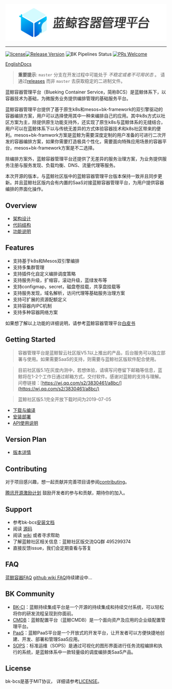 ![蓝鲸容器管理平台.png](./docs/logo/bcs_zh.png)


---
[![license](https://img.shields.io/badge/license-mit-brightgreen.svg?style=flat)](https://github.com/Tencent/bk-bcs/blob/master/LICENSE)[![Release Version](https://img.shields.io/badge/release-1.12.x-brightgreen.svg)](https://github.com/Tencent/bk-bcs/releases) ![BK Pipelines Status](https://api.bkdevops.qq.com/process/api/external/pipelines/projects/bcs/p-c03c759b697f494ab14e01018eccb052/badge?X-DEVOPS-PROJECT-ID=bcs) [![PRs Welcome](https://img.shields.io/badge/PRs-welcome-brightgreen.svg)](https://github.com/Tencent/bk-bcs/pulls)              

[EnglishDocs](./README_en.md)

> **重要提示**: `master` 分支在开发过程中可能处于 *不稳定或者不可用状态* 。
> 请通过[releases](https://github.com/Tencent/bk-bcs/releases) 而非 `master` 去获取稳定的二进制文件。

蓝鲸容器管理平台（Blueking Container Service，简称BCS）是蓝鲸体系下，以容器技术为基础，为微服务业务提供编排管理的基础服务平台。

蓝鲸容器管理平台提供了基于原生k8s和mesos+bk-framework的双引擎驱动的容器编排方案，用户可以选择使用其中一种来编排自己的应用。其中k8s方式以社区方案为主，除提供原生功能支持外，还实现了原生k8s与蓝鲸体系的无缝结合，用户可以在蓝鲸体系下以与传统无差异的方式体验容器技术和k8s社区带来的便利。mesos+bk-framwork方案是蓝鲸为需要深度定制的用户准备的可进行二次开发的容器编排方案，如果你需要打造极具个性化，需要面向特殊应用场景的容器平台，mesos+bk-framework方案是不二选择。

除编排方案外，蓝鲸容器管理平台还提供了无差异的服务治理方案，为业务提供服务注册与服务发现、负载均衡、DNS、流量代理等服务。

本次开源的版本，与蓝鲸社区版中的蓝鲸容器管理平台版本保持一致并且同步更新。并且蓝鲸社区版内会有内置的SaaS对接蓝鲸容器管理平台，为用户提供容器编排的界面化操作。



## Overview

* [架构设计](./docs/overview/architecture.md)
* [代码结构](./docs/overview/code_directory.md)
* [功能说明](./docs/overview/function.md)

## Features

* 支持基于k8s和Mesos双引擎编排
* 支持多集群管理
* 支持插件化自定义编排调度策略
* 支持服务升级，扩缩容，滚动升级，蓝绿发布等
* 支持configmap，secret，磁盘卷挂载，共享盘挂载等
* 支持服务发现，域名解析，访问代理等基础服务治理方案
* 支持可扩展的资源配额定义
* 支持容器内IPC机制
* 支持多种容器网络方案

如果想了解以上功能的详细说明，请参考蓝鲸容器管理平台[白皮书](https://docs.bk.tencent.com/bcs/)

## Getting Started

> 容器管理平台是蓝鲸智云社区版V5.1以上推出的产品，后台服务可以独立部署与使用。如果需要SaaS的支持，则需要与蓝鲸社区版软件配合使用。

> 目前社区版5.1在灰度内测中，若想体验，请填写问卷留下邮箱等信息，蓝鲸将在1-2个工作日通过邮箱方式，交付软件。感谢对蓝鲸的支持与理解。
> 问卷链接：[https://wj.qq.com/s2/3830461/a8bc/](https://wj.qq.com/s2/3830461/a8bc/)

> 蓝鲸社区版5.1完全开放下载时间为2019-07-05

* [下载与编译](docs/install/source_compile.md)
* [安装部署](docs/install/deploy-guide.md)
* [API使用说明](./docs/apidoc/api.md)

## Version Plan

* [版本详情](./docs/version/README.md)

## Contributing

对于项目感兴趣，想一起贡献并完善项目请参阅[contributing](./CONTRIBUTING.md)。

[腾讯开源激励计划](https://opensource.tencent.com/contribution) 鼓励开发者的参与和贡献，期待你的加入。

## Support

* 参考bk-bcs[安装文档](docs/install/deploy-guide.md)
* 阅读 [源码](https://github.com/Tencent/bk-bcs)
* 阅读 [wiki](https://github.com/Tencent/bk-bcs/wiki) 或者寻求帮助
* 了解蓝鲸社区相关信息：蓝鲸社区版交流QQ群 495299374
* 直接反馈issue，我们会定期查看与答复

## FAQ

[蓝鲸容器FAQ](https://docs.bk.tencent.com/bcs/Container/FAQ/faq.html)
[github wiki FAQ](https://github.com/Tencent/bk-bcs/wiki/FAQ)持续建设中...

## BK Community
- [BK-CI](https://github.com/Tencent/bk-ci)：蓝鲸持续集成平台是一个开源的持续集成和持续交付系统，可以轻松将你的研发流程呈现到你面前。
- [CMDB](https://github.com/Tencent/bk-cmdb)：蓝鲸配置平台（蓝鲸CMDB）是一个面向资产及应用的企业级配置管理平台。
- [PaaS](https://github.com/Tencent/bk-PaaS)：蓝鲸PaaS平台是一个开放式的开发平台，让开发者可以方便快捷地创建、开发、部署和管理SaaS应用。
- [SOPS](https://github.com/Tencent/bk-sops)：标准运维（SOPS）是通过可视化的图形界面进行任务流程编排和执行的系统，是蓝鲸体系中一款轻量级的调度编排类SaaS产品。

## License

bk-bcs是基于MIT协议， 详细请参考[LICENSE](./LICENSE.TXT)。
